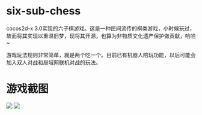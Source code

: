 # six-sub-chess
cocos2d-x 3.0实现的六子棋游戏。这是一种民间流传的棋类游戏，小时候玩过，故而将其实现以重温旧梦，现将其开源，也算为非物质文化遗产保护做贡献，哈哈~

游戏玩法规则非常简单，就是两个吃一个。目前已有机器人陪玩功能，以后可能会加入双人对战和局域网联机对战的玩法。

# 游戏截图
![](https://raw.githubusercontent.com/zhangpanyi/six-sub-chess/master/screenshot/1.png)
![](https://raw.githubusercontent.com/zhangpanyi/six-sub-chess/master/screenshot/2.png)
